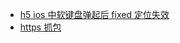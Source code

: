 - [h5 ios 中软键盘弹起后 fixed 定位失效](https://blog.csdn.net/u012982629/article/details/81906763)
- [https 抓包](http://www.07net01.com/2016/12/1738252.html)

